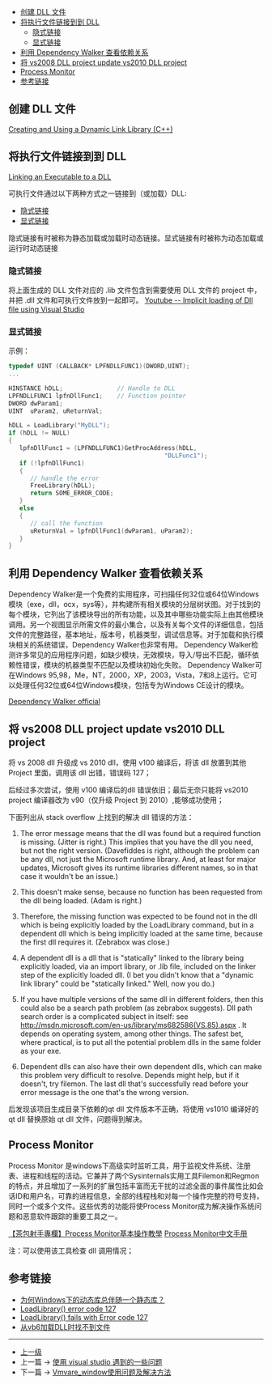 <!-- visual studio 创建和使用 DLL 文件 -->


<!-- @import "[TOC]" {cmd="toc" depthFrom=1 depthTo=6 orderedList=false} -->
<!-- code_chunk_output -->

- [创建 DLL 文件](#创建-dll-文件)
- [将执行文件链接到到 DLL](#将执行文件链接到到-dll)
  - [隐式链接](#隐式链接)
  - [显式链接](#显式链接)
- [利用 Dependency Walker 查看依赖关系](#利用-dependency-walker-查看依赖关系)
- [将 vs2008 DLL project update vs2010 DLL project](#将-vs2008-dll-project-update-vs2010-dll-project)
- [Process Monitor](#process-monitor)
- [参考链接](#参考链接)

<!-- /code_chunk_output -->


## 创建 DLL 文件

[Creating and Using a Dynamic Link Library (C++)](https://msdn.microsoft.com/en-us/library/ms235636.aspx)

## 将执行文件链接到到 DLL

[Linking an Executable to a DLL](https://msdn.microsoft.com/en-us/library/9yd93633.aspx)

可执行文件通过以下两种方式之一链接到（或加载）DLL:
* [隐式链接](https://msdn.microsoft.com/en-us/library/d14wsce5.aspx)
* [显式链接](https://msdn.microsoft.com/en-us/library/784bt7z7.aspx)

隐式链接有时被称为静态加载或加载时动态链接。显式链接有时被称为动态加载或运行时动态链接

### 隐式链接
将上面生成的 DLL 文件对应的 .lib 文件包含到需要使用 DLL 文件的 project 中，并把 .dll 文件和可执行文件放到一起即可。
[Youtube -- Implicit loading of Dll file using Visual Studio](https://www.youtube.com/watch?v=rS_lE2UOzgg)

### 显式链接

示例：
```c++
typedef UINT (CALLBACK* LPFNDLLFUNC1)(DWORD,UINT);  
...  

HINSTANCE hDLL;               // Handle to DLL  
LPFNDLLFUNC1 lpfnDllFunc1;    // Function pointer  
DWORD dwParam1;  
UINT  uParam2, uReturnVal;  

hDLL = LoadLibrary("MyDLL");  
if (hDLL != NULL)  
{  
   lpfnDllFunc1 = (LPFNDLLFUNC1)GetProcAddress(hDLL,  
                                           "DLLFunc1");  
   if (!lpfnDllFunc1)  
   {  
      // handle the error  
      FreeLibrary(hDLL);         
      return SOME_ERROR_CODE;  
   }  
   else  
   {  
      // call the function  
      uReturnVal = lpfnDllFunc1(dwParam1, uParam2);  
   }  
}  
```

## 利用 Dependency Walker 查看依赖关系

Dependency Walker是一个免费的实用程序，可扫描任何32位或64位Windows模块（exe，dll，ocx，sys等），并构建所有相关模块的分层树状图。对于找到的每个模块，它列出了该模块导出的所有功能，以及其中哪些功能实际上由其他模块调用。另一个视图显示所需文件的最小集合，以及有关每个文件的详细信息，包括文件的完整路径，基本地址，版本号，机器类型，调试信息等。对于加载和执行模块相关的系统错误，Dependency Walker也非常有用。 Dependency Walker检测许多常见的应用程序问题，如缺少模块，无效模块，导入/导出不匹配，循环依赖性错误，模块的机器类型不匹配以及模块初始化失败。 Dependency Walker可在Windows 95,98，Me，NT，2000，XP，2003，Vista，7和8上运行。它可以处理任何32位或64位Windows模块，包括专为Windows CE设计的模块。

[Dependency Walker official](http://www.dependencywalker.com/)


## 将 vs2008 DLL project update vs2010 DLL project
将 vs 2008 dll 升级成 vs 2010 dll，使用 v100 编译后，将该 dll 放置到其他 Project 里面，调用该 dll 出错，错误码 127；

后经过多次尝试，使用 v100 编译后的dll 错误依旧；最后无奈只能将 vs2010 project 编译器改为 v90（仅升级 Project 到 2010）,能够成功使用；

下面列出从 stack overflow 上找到的解决 dll 错误的方法：

1. The error message means that the dll was found but a required function is missing. (Jitter is right.) This implies that you have the dll you need, but not the right version. (Davefiddes is right, although the problem can be any dll, not just the Microsoft runtime library. And, at least for major updates, Microsoft gives its runtime libraries different names, so in that case it wouldn't be an issue.)

2. This doesn't make sense, because no function has been requested from the dll being loaded. (Adam is right.)

3. Therefore, the missing function was expected to be found not in the dll which is being explicitly loaded by the LoadLibrary command, but in a dependent dll which is being implicitly loaded at the same time, because the first dll requires it. (Zebrabox was close.)

4. A dependent dll is a dll that is "statically" linked to the library being explicitly loaded, via an import library, or .lib file, included on the linker step of the explicitly loaded dll. (I bet you didn't know that a "dynamic link library" could be "statically linked." Well, now you do.)

5. If you have multiple versions of the same dll in different folders, then this could also be a search path problem (as zebrabox suggests). Dll path search order is a complicated subject in itself: see http://msdn.microsoft.com/en-us/library/ms682586(VS.85).aspx . It depends on operating system, among other things. The safest bet, where practical, is to put all the potential problem dlls in the same folder as your exe.

6. Dependent dlls can also have their own dependent dlls, which can make this problem very difficult to resolve. Depends might help, but if it doesn't, try filemon. The last dll that's successfully read before your error message is the one that's the wrong version.

后发现该项目生成目录下依赖的qt dll 文件版本不正确，将使用 vs1010 编译好的 qt dll 替换原始 qt dll 文件，问题得到解决。

## Process Monitor

Process Monitor 是windows下高级实时监听工具，用于监视文件系统、注册表、进程和线程的活动。它兼并了两个Sysinternals实用工具Filemon和Regmon的特点，并且增加了一系列的扩展包括丰富而无干扰的过滤全面的事件属性比如会话ID和用户名，可靠的进程信息，全部的线程栈和对每一个操作完整的符号支持，同时一个或多个文件。这些优秀的功能将使Process Monitor成为解决操作系统问题和恶意软件跟踪的重要工具之一。

[【茶包射手專欄】Process Monitor基本操作教學](https://blog.darkthread.net/blog/977/)
[Process Monitor中文手册](https://blog.csdn.net/whatday/article/details/8758380)

注：可以使用该工具检查 dll 调用情况；

## 参考链接
* [为何Windows下的动态库总伴随一个静态库？](http://blog.shengbin.me/posts/windows-dll-with-lib)
* [LoadLibrary() error code 127](https://stackoverflow.com/questions/1053180/loadlibrary-error-code-127)
* [LoadLibrary() fails with Error code 127](https://social.msdn.microsoft.com/Forums/vstudio/en-US/e3911d17-17b9-4911-969d-670ce5db6e45/loadlibrary-fails-with-error-code-127?forum=vcgeneral)
* [从vb6加载DLL时找不到文件](https://codeday.me/bug/20181004/278067.html)

---
- [上一级](README.md)
- 上一篇 -> [使用 visual studio 遇到的一些问题](useVisualStudio.md)
- 下一篇 -> [Vmvare_window使用问题及解决方法](vmvare_windows.md)
